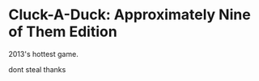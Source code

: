 Cluck-A-Duck: Approximately Nine of Them Edition
==========

2013's hottest game.

dont steal thanks
